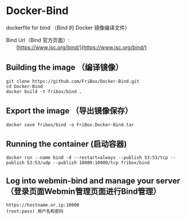 # Docker-Bind
dockerfile for bind （Bind 的 Docker 镜像编译文件）

Bind Url（Bind 官方页面）:<br>
　　[https://www.isc.org/bind/](https://www.isc.org/bind/)<br>

## Building the image （编译镜像）
```
git clone https://github.com/FriBox/Docker-Bind.git
cd Docker-Bind
docker build -t fribox/bind .
```

## Export the image （导出镜像保存）
```
docker save fribox/bind -o FriBox.Docker-Bind.tar
```

## Running the container (启动容器)
```
docker run --name bind -d --restart=always --publish 53:53/tcp --publish 53:53/udp --publish 10000:10000/tcp fribox/bind
```

## Log into webmin-bind and manage your server （登录页面Webmin管理页面进行Bind管理）
```
https://hostname.or.ip:10000
(root:pass) 用户名和密码
```
